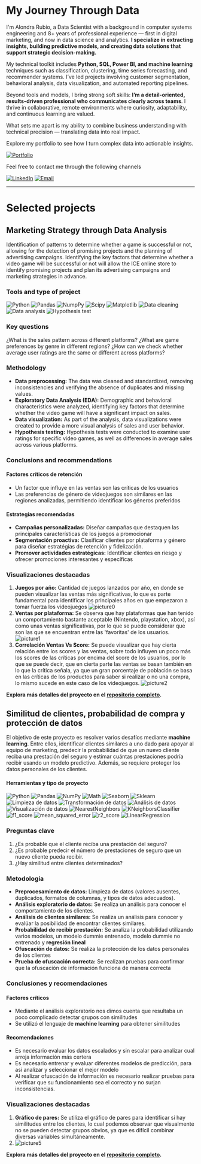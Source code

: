# My Journey Through Data

I'm Alondra Rubio, a Data Scientist with a background in computer systems engineering and 8+ years of professional experience — first in digital marketing, and now in data science and analytics. **I specialize in extracting insights, building predictive models, and creating data solutions that support strategic decision-making.**

My technical toolkit includes **Python, SQL, Power BI, and machine learning** techniques such as classification, clustering, time series forecasting, and recommender systems. I’ve led projects involving customer segmentation, behavioral analysis, data visualization, and automated reporting pipelines.

Beyond tools and models, I bring strong soft skills: **I’m a detail-oriented, results-driven professional who communicates clearly across teams**. I thrive in collaborative, remote environments where curiosity, adaptability, and continuous learning are valued.

What sets me apart is my ability to combine business understanding with technical precision — translating data into real impact.

Explore my portfolio to see how I turn complex data into actionable insights.

[![Portfolio](https://img.shields.io/badge/portfolio-%23295F98.svg?style=for-the-badge&logo=linkedin&logoColor=white)](https://github.com/alorubio)

Feel free to contact me through the following channels

[![LinkedIn](https://img.shields.io/badge/linkedin-%23295F98.svg?style=for-the-badge&logo=linkedin&logoColor=white)](https://www.linkedin.com/in/alondra-rubio-ramirez)
[![Email](https://img.shields.io/badge/Email-295F98?style=for-the-badge&logo=microsoft-outlook&logoColor=white)](mailto:ar_lark@hotmail.com)

* * *

# Selected projects

## Marketing Strategy through Data Analysis 
Identification of patterns to determine whether a game is successful or not, allowing for the detection of promising projects and the planning of advertising campaigns. Identifying the key factors that determine whether a video game will be successful or not will allow the ICE online store to identify promising projects and plan its advertising campaigns and marketing strategies in advance.

### Tools and type of project
![Python](https://img.shields.io/badge/python-357ebd?style=for-the-badge&logo=python&logoColor=white)
![Pandas](https://img.shields.io/badge/pandas-%23357ebd.svg?style=for-the-badge&logo=pandas&logoColor=white)
![NumpPy](https://img.shields.io/badge/numpy-295F98?style=for-the-badge)
![Scipy](https://img.shields.io/badge/Scipy-357ebd?style=for-the-badge)
![Matplotlib](https://img.shields.io/badge/Matplotlib-357ebd?style=for-the-badge)
![Data cleaning](https://img.shields.io/badge/Data_cleaning-295F98?style=for-the-badge)
![Data analysis](https://img.shields.io/badge/Data_analysis-295F98?style=for-the-badge)
![Hypothesis test](https://img.shields.io/badge/hypothesis_test-295F98?style=for-the-badge)

### Key questions
¿What is the sales pattern across different platforms?
¿What are game preferences by genre in different regions?
¿How can we check whether average user ratings are the same or different across platforms?


### Methodology
- **Data preprocessing:** The data was cleaned and standardized, removing inconsistencies and verifying the absence of duplicates and missing values.
- **Exploratory Data Analysis (EDA):** Demographic and behavioral characteristics were analyzed, identifying key factors that determine whether the video game will have a significant impact on sales.
- **Data visualization:** As part of the analysis, data visualizations were created to provide a more visual analysis of sales and user behavior.
- **Hypothesis testing:** Hypothesis tests were conducted to examine user ratings for specific video games, as well as differences in average sales across various platforms.

### Conclusions and recommendations

#### Factores críticos de retención
- Un factor que influye en las ventas son las críticas de los usuarios
- Las preferencias de género de videojuegos son similares en las regiones analizadas, permitiendo identificar los géneros preferidos

#### Estrategias recomendadas
- **Campañas personalizadas:** Diseñar campañas que destaquen las principales características de los juegos a promocionar
- **Segmentación proactiva:** Clasificar clientes por plataforma y género para diseñar estratégias de retención y fidelización.
- **Promover actividades estratégicas:** Identificar clientes en riesgo y ofrecer promociones interesantes y específicas

### Visualizaciones destacadas
1. **Juegos por año:** Cantidad de juegos lanzados por año, en donde se pueden visualizar las ventas más significativas, lo que es parte fundamental para identificar los principales años en que empezaron a tomar fuerza los videojuegos
![picture0](images/Picture0.png)
2. **Ventas por plataforma:** Se observa que hay plataformas que han tenido un comportamiento bastante aceptable (Nintendo, playstation, xbox), así como unas ventas significativas, por lo que se puede considerar que son las que se encuentran entre las 'favoritas' de los usuarios.
![picture1](images/Picture1.png)
3. **Correlación Ventas Vs Score:** Se puede visualizar que hay cierta relación entre los scores y las ventas, sobre todo influyen un poco más los scores de las críticas por encima del score de los usuarios, por lo que se puede decir, que en cierta parte las ventas se basan también en lo que la crítica señala, ya que un gran porcentaje de población se basa en las críticas de los productos para saber si realizar o no una compra, lo mismo sucede en este caso de los videojuegos.
![picture2](images/Picture2.png)

**Explora más detalles del proyecto en el [repositorio completo](https://github.com/alorubio/Proyecto_Ice_videojuegos_online).**

## Similitud de clientes, probabilidad de compra y protección de datos
El objetivo de este proyecto es resolver varios desafíos mediante **machine learning**. Entre ellos, identificar clientes similares a uno dado para apoyar al equipo de marketing, predecir la probabilidad de que un nuevo cliente reciba una prestación del seguro y estimar cuántas prestaciones podría recibir usando un modelo predictivo. Además, se requiere proteger los datos personales de los clientes.

#### Herramientas y tipo de proyecto
![Python](https://img.shields.io/badge/python-357ebd?style=for-the-badge&logo=python&logoColor=white)
![Pandas](https://img.shields.io/badge/pandas-%23357ebd.svg?style=for-the-badge&logo=pandas&logoColor=white)
![NumPy](https://img.shields.io/badge/NumPy-%23357ebd.svg?style=for-the-badge&logo=scipy&logoColor=white)
![Math](https://img.shields.io/badge/Matplotlib-%23357ebd.svg?style=for-the-badge&logo=Matplotlib&logoColor=black)
![Seaborn](https://img.shields.io/badge/Seaborn-357ebd?style=for-the-badge)
![Sklearn](https://img.shields.io/badge/Sklearn-357ebd?style=for-the-badge)
![Limpieza de datos](https://img.shields.io/badge/Limpieza_de_datos-295F98?style=for-the-badge)
![Transformación de datos](https://img.shields.io/badge/Transformación_de_datos-295F98?style=for-the-badge)
![Análisis de datos](https://img.shields.io/badge/Análisis_de_datos-295F98?style=for-the-badge)
![Visualización de datos](https://img.shields.io/badge/Visualización_de_datos-295F98?style=for-the-badge)
![NearestNeighbors](https://img.shields.io/badge/NearestNeighbors-295F98?style=for-the-badge)
![KNeighborsClassifier](https://img.shields.io/badge/KNeighborsClassifier-295F98?style=for-the-badge)
![f1_score](https://img.shields.io/badge/f1_score-295F98?style=for-the-badge)
![mean_squared_error](https://img.shields.io/badge/mean_squared_error-295F98?style=for-the-badge)
![r2_score](https://img.shields.io/badge/r2_score-295F98?style=for-the-badge)
![LinearRegression](https://img.shields.io/badge/LinearRegression-295F98?style=for-the-badge)

### Preguntas clave
1. ¿Es probable que el cliente reciba una prestación del seguro?
2. ¿Es probable predecir el número de prestaciones de seguro que un nuevo cliente pueda recibir.
3. ¿Hay similitud entre clientes determinados?

### Metodología
- **Preprocesamiento de datos:** Limpieza de datos (valores ausentes, duplicados, formatos de columnas, y tipos de datos adecuados).
- **Análisis exploratorio de datos:** Se realiza un análisis para conocer el comportamiento de los clientes.
- **Análisis de clientes similares:** Se realiza un análisis para conocer y evalúar la posibilidad de encontrar clientes similares.
- **Probabilidad de recibir prestación:** Se analiza la probabilidad utilizando varios modelos, un modelo dummie entrenado, modelo dummie no entrenado y **regresión lineal**
- **Ofuscación de datos:** Se realiza la protección de los datos personales de los clientes
- **Prueba de ofuscación correcta:** Se realizan pruebas para confirmar que la ofuscación de información funciona de manera correcta

### Conclusiones y recomendaciones

#### Factores críticos
- Mediante el análisis exploratorio nos dimos cuenta que resultaba un poco complicado detectar grupos con similitudes
- Se utilizó el lenguaje de **machine learning** para obtener similitudes

#### Recomendaciones
- Es necesario evaluar los datos escalados y sin escalar para analizar cual arroja información más certera
- Es necesario entrenar y evaluar diferentes modelos de predicción, para así analizar y seleccionar el mejor modelo
- Al realizar ofuscación de información es necesario realizar pruebas para verificar que su funcionamiento sea el correcto y no surjan inconsistencias.

### Visualizaciones destacadas
1. **Gráfico de pares:** Se utiliza el gráfico de pares para identificar si hay similitudes entre los clientes, lo cual podemos observar que visualmente no se pueden detectar grupos obvios, ya que es difícil combinar diversas variables simultáneamente.
2. ![picture5](images/picture5.png)

**Explora más detalles del proyecto en el [repositorio completo](https://github.com/alorubio/Proyecto_Sure_Tomorrow_seguros).**
